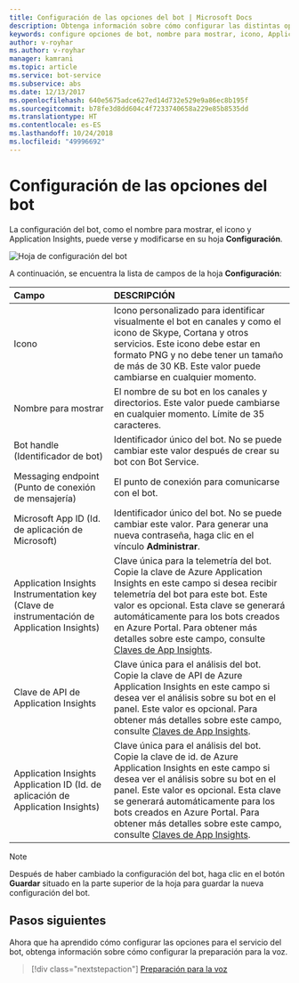 ```yaml
---
title: Configuración de las opciones del bot | Microsoft Docs
description: Obtenga información sobre cómo configurar las distintas opciones para el bot mediante Azure Portal.
keywords: configure opciones de bot, nombre para mostrar, icono, Application Insights, hoja Configuración
author: v-royhar
ms.author: v-royhar
manager: kamrani
ms.topic: article
ms.service: bot-service
ms.subservice: abs
ms.date: 12/13/2017
ms.openlocfilehash: 640e5675adce627ed14d732e529e9a86ec8b195f
ms.sourcegitcommit: b78fe3d8dd604c4f7233740658a229e85b8535dd
ms.translationtype: HT
ms.contentlocale: es-ES
ms.lasthandoff: 10/24/2018
ms.locfileid: "49996692"
---
```

# <a name="configure-bot-settings"></a>Configuración de las opciones del bot

La configuración del bot, como el nombre para mostrar, el icono y Application Insights, puede verse y modificarse en su hoja **Configuración**.

![Hoja de configuración del bot](~/media/bot-service-portal-configure-settings/bot-settings-blade.png)

A continuación, se encuentra la lista de campos de la hoja **Configuración**:

| Campo | DESCRIPCIÓN |
| :---  | :---        |
| Icono | Icono personalizado para identificar visualmente el bot en canales y como el icono de Skype, Cortana y otros servicios. Este icono debe estar en formato PNG y no debe tener un tamaño de más de 30 KB. Este valor puede cambiarse en cualquier momento. |
| Nombre para mostrar | El nombre de su bot en los canales y directorios. Este valor puede cambiarse en cualquier momento. Límite de 35 caracteres. |
| Bot handle (Identificador de bot) | Identificador único del bot. No se puede cambiar este valor después de crear su bot con Bot Service. |
| Messaging endpoint (Punto de conexión de mensajería) | El punto de conexión para comunicarse con el bot. |
| Microsoft App ID (Id. de aplicación de Microsoft) | Identificador único del bot. No se puede cambiar este valor. Para generar una nueva contraseña, haga clic en el vínculo **Administrar**. |
| Application Insights Instrumentation key (Clave de instrumentación de Application Insights) | Clave única para la telemetría del bot. Copie la clave de Azure Application Insights en este campo si desea recibir telemetría del bot para este bot. Este valor es opcional. Esta clave se generará automáticamente para los bots creados en Azure Portal. Para obtener más detalles sobre este campo, consulte [Claves de App Insights](~/bot-service-resources-app-insights-keys.md). |
| Clave de API de Application Insights | Clave única para el análisis del bot. Copie la clave de API de Azure Application Insights en este campo si desea ver el análisis sobre su bot en el panel. Este valor es opcional. Para obtener más detalles sobre este campo, consulte [Claves de App Insights](~/bot-service-resources-app-insights-keys.md). |
| Application Insights Application ID (Id. de aplicación de Application Insights) | Clave única para el análisis del bot. Copie la clave de id. de Azure Application Insights en este campo si desea ver el análisis sobre su bot en el panel. Este valor es opcional. Esta clave se generará automáticamente para los bots creados en Azure Portal. Para obtener más detalles sobre este campo, consulte [Claves de App Insights](~/bot-service-resources-app-insights-keys.md). |

> [!NOTE]
> Después de haber cambiado la configuración del bot, haga clic en el botón **Guardar** situado en la parte superior de la hoja para guardar la nueva configuración del bot.

## <a name="next-steps"></a>Pasos siguientes
Ahora que ha aprendido cómo configurar las opciones para el servicio del bot, obtenga información sobre cómo configurar la preparación para la voz.
> [!div class="nextstepaction"]
> [Preparación para la voz](bot-service-manage-speech-priming.md)